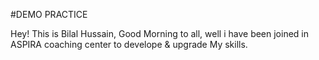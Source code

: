#DEMO PRACTICE

Hey! This is Bilal Hussain, Good Morning to all, well i have been joined in ASPIRA coaching center to develope & upgrade My skills.